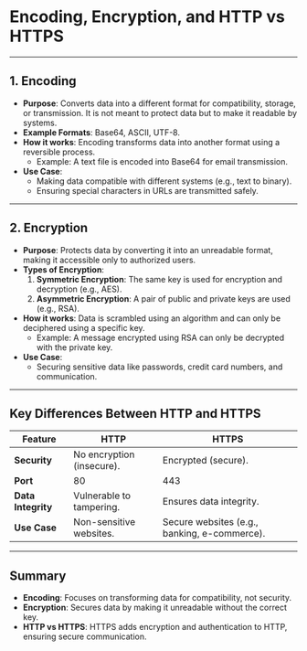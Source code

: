 # Encoding, Encryption, and HTTP vs HTTPS

---

## 1. Encoding
- **Purpose**: Converts data into a different format for compatibility, storage, or transmission. It is not meant to protect data but to make it readable by systems.
- **Example Formats**: Base64, ASCII, UTF-8.
- **How it works**: Encoding transforms data into another format using a reversible process.
  - Example: A text file is encoded into Base64 for email transmission.
- **Use Case**:
  - Making data compatible with different systems (e.g., text to binary).
  - Ensuring special characters in URLs are transmitted safely.

---

## 2. Encryption
- **Purpose**: Protects data by converting it into an unreadable format, making it accessible only to authorized users.
- **Types of Encryption**:
  1. **Symmetric Encryption**: The same key is used for encryption and decryption (e.g., AES).
  2. **Asymmetric Encryption**: A pair of public and private keys are used (e.g., RSA).
- **How it works**: Data is scrambled using an algorithm and can only be deciphered using a specific key.
  - Example: A message encrypted using RSA can only be decrypted with the private key.
- **Use Case**:
  - Securing sensitive data like passwords, credit card numbers, and communication.

---

## Key Differences Between HTTP and HTTPS

| **Feature**        | **HTTP**                     | **HTTPS**                    |
|--------------------|-----------------------------|-----------------------------|
| **Security**       | No encryption (insecure).   | Encrypted (secure).         |
| **Port**           | 80                          | 443                         |
| **Data Integrity** | Vulnerable to tampering.    | Ensures data integrity.     |
| **Use Case**       | Non-sensitive websites.     | Secure websites (e.g., banking, e-commerce). |

---

## Summary
- **Encoding**: Focuses on transforming data for compatibility, not security.
- **Encryption**: Secures data by making it unreadable without the correct key.
- **HTTP vs HTTPS**: HTTPS adds encryption and authentication to HTTP, ensuring secure communication.
